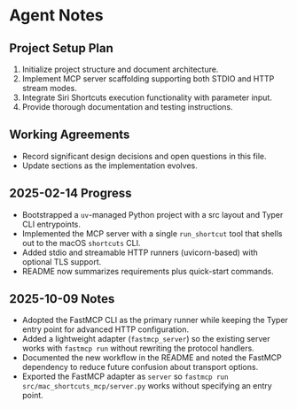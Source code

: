 # Agent Notes
## Project Setup Plan
1. Initialize project structure and document architecture.
2. Implement MCP server scaffolding supporting both STDIO and HTTP stream modes.
3. Integrate Siri Shortcuts execution functionality with parameter input.
4. Provide thorough documentation and testing instructions.

## Working Agreements
- Record significant design decisions and open questions in this file.
- Update sections as the implementation evolves.

## 2025-02-14 Progress
- Bootstrapped a `uv`-managed Python project with a src layout and Typer CLI entrypoints.
- Implemented the MCP server with a single `run_shortcut` tool that shells out to the macOS `shortcuts` CLI.
- Added stdio and streamable HTTP runners (uvicorn-based) with optional TLS support.
- README now summarizes requirements plus quick-start commands.

## 2025-10-09 Notes
- Adopted the FastMCP CLI as the primary runner while keeping the Typer entry point for advanced HTTP configuration.
- Added a lightweight adapter (`fastmcp_server`) so the existing server works with `fastmcp run` without rewriting the protocol handlers.
- Documented the new workflow in the README and noted the FastMCP dependency to reduce future confusion about transport options.
- Exported the FastMCP adapter as `server` so `fastmcp run src/mac_shortcuts_mcp/server.py` works without specifying an entry point.
